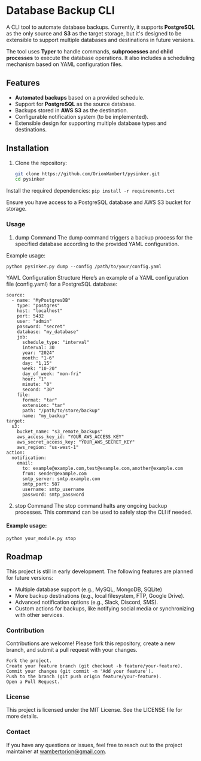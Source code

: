 # Database Backup CLI

A CLI tool to automate database backups. Currently, it supports **PostgreSQL** as the only source and **S3** as the target storage, but it's designed to be extensible to support multiple databases and destinations in future versions.

The tool uses **Typer** to handle commands, **subprocesses** and **child processes** to execute the database operations. It also includes a scheduling mechanism based on YAML configuration files.

## Features

- **Automated backups** based on a provided schedule.
- Support for **PostgreSQL** as the source database.
- Backups stored in **AWS S3** as the destination.
- Configurable notification system (to be implemented).
- Extensible design for supporting multiple database types and destinations.

## Installation

1. Clone the repository:

   ```bash
   git clone https://github.com/OrionWambert/pysinker.git
   cd pysinker
Install the required dependencies:
```pip install -r requirements.txt ```

Ensure you have access to a PostgreSQL database and AWS S3 bucket for storage.

### Usage

1. dump Command
The dump command triggers a backup process for the specified database according to the provided YAML configuration.

Example usage:

```python pysinker.py dump --config /path/to/your/config.yaml```

YAML Configuration Structure
Here’s an example of a YAML configuration file (config.yaml) for a PostgreSQL database:
```
source:
  - name: "MyPostgresDB"
    type: "postgres"
    host: "localhost"
    port: 5432
    user: "admin"
    password: "secret"
    database: "my_database"
    job:
      schedule_type: "interval"
      interval: 30
      year: "2024"
      month: "1-6"
      day: "1,15"
      week: "10-20"
      day_of_week: "mon-fri"
      hour: "1"
      minute: "0"
      second: "30"
    file:
      format: "tar"
      extension: "tar"
      path: "/path/to/store/backup"
      name: "my_backup"
target:
  s3:
    bucket_name: "s3_remote_backups"
    aws_access_key_id: "YOUR_AWS_ACCESS_KEY"
    aws_secret_access_key: "YOUR_AWS_SECRET_KEY"
    aws_region: "us-west-1"
action:
  notification:
    email:
      to: example@example.com,test@example.com,another@example.com
      from: sender@example.com
      smtp_server: smtp.example.com
      smtp_port: 587
      username: smtp_username
      password: smtp_password
```
2. stop Command
The stop command halts any ongoing backup processes. This command can be used to safely stop the CLI if needed.

#### Example usage:

```python your_module.py stop```

## Roadmap
This project is still in early development. The following features are planned for future versions:

- Multiple database support (e.g., MySQL, MongoDB, SQLite)
- More backup destinations (e.g., local filesystem, FTP, Google Drive).
- Advanced notification options (e.g., Slack, Discord, SMS).
- Custom actions for backups, like notifying social media or synchronizing with other services.

### Contribution

Contributions are welcome! Please fork this repository, create a new branch, and submit a pull request with your changes.

```
Fork the project.
Create your feature branch (git checkout -b feature/your-feature).
Commit your changes (git commit -m 'Add your feature').
Push to the branch (git push origin feature/your-feature).
Open a Pull Request.

```
### License

This project is licensed under the MIT License. See the LICENSE file for more details.

### Contact
If you have any questions or issues, feel free to reach out to the project maintainer at wambertorion@gmail.com.